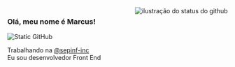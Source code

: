 <img align='right' src="https://github-readme-stats.vercel.app/api?username=marcus6n&show_icons=true&title_color=783c00&text_color=af552e&icon_color=783c00&bg_color=f8efd4&cache_seconds=2300" alt="ilustração do status do github">

### Olá, meu nome é Marcus!

<img src="https://img.shields.io/static/v1?label=Overview&message=marcus6n&color=f8efd4&style=for-the-badge&logo=GitHub" alt="Static GitHub">

<p>Trabalhando na <a href="https://github.com/sepinf-inc/">@sepinf-inc</a><br/> Eu sou desenvolvedor Front End</p>
